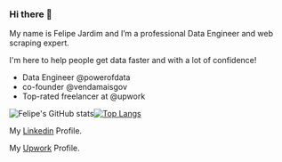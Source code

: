 ### Hi there 👋

My name is Felipe Jardim and I’m a professional Data Engineer and web scraping expert.

I'm here to help people get data faster and with a lot of confidence!


- Data Engineer @powerofdata
- co-founder @vendamaisgov
- Top-rated freelancer at @upwork

![Felipe's GitHub stats](https://github-readme-stats.vercel.app/api?username=felipejardimf&show_icons=true&theme=radical)[![Top Langs](https://github-readme-stats.vercel.app/api/top-langs/?username=felipejardimf&layout=compact)](https://github.com/felipejardimf/github-readme-stats)



My [Linkedin](https://www.linkedin.com/in/felipe-jardim-fiorentino-0a0b5972/) Profile.


My [Upwork](https://www.upwork.com/freelancers/~01e270ef24f4fb423a) Profile.


